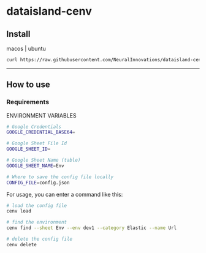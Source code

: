 # dataisland-cenv

## Install

macos | ubuntu
```bash
curl https://raw.githubusercontent.com/NeuralInnovations/dataisland-cenv/refs/heads/master/install.sh | sh
```

---

## How to use
### Requirements
ENVIRONMENT VARIABLES
```bash
# Google Credentials
GOOGLE_CREDENTIAL_BASE64=

# Google Sheet File Id
GOOGLE_SHEET_ID=

# Google Sheet Name (table)
GOOGLE_SHEET_NAME=Env

# Where to save the config file locally
CONFIG_FILE=config.json
```

For usage, you can enter a command like this:
```bash
# load the config file
cenv load

# find the environment
cenv find --sheet Env --env dev1 --category Elastic --name Url

# delete the config file
cenv delete
```